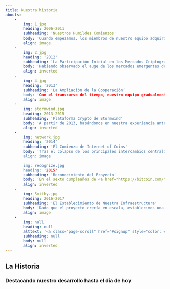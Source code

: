 ```yaml
---
title: Nuestra historia
abouts:
    -
        img: 1.jpg
        heading: 2006-2011
        subheading: ‘Nuestros Humildes Comienzos'
        body: 'Cuando empezamos, los miembros de nuestro equipo adquirieron una amplia experiencia en los mercados financieros, incluyendo el intercambio de divisas, el comercio de productos básicos y la inversión de oro. Programamos en plataformas de negociación automatizadas, probamos sistemas de activos electrónicos tempranos y desarrollamos una infraestructura de transacción de activos múltiples. La exposición a condiciones de mercado reales y de crisis en este período crucial contribuyó a nuestra creencia de que un nuevo enfoque de las finanzas personales es necesario para poner el crecimiento económico en manos de usted y de mí.'
        align: image
    -
        img: 2.jpg
        heading: '2012'
        subheading: 'La Participación Inicial en los Mercados Criptográficos'
        body: 'Habiendo observado el auge de los mercados emergentes de criptocercas desde el lanzamiento de Bitcoin en 2009, hemos reconocido el potencial de esta tecnología disruptiva. Nuestros miembros del equipo trabajaron con <i>altcoins</i> emergentes e intercambios y proporcionaron equipo de minería a terceros. Hemos adquirido un conocimiento profundo de las tecnologías detrás de las plataformas criptográficas y de cadenas de bloques.'
        align: inverted
    -
        img: 4.jpg
        heading: '2013'
        subheading: 'La Ampliación de la Cooperación’
        body: 'Con el transcurso del tiempo, nuestro equipo gradualmente expandió la aceptación de los profesionales que conocemos por su trayectoria, aportando así más experiencia práctica en Fintech y criptografía. Participamos en un proyecto pionero para aplicar la tecnología de cadena de bloques en el sector energético y construimos un sistema de pasarela <i>Bitcoin-fiat</i>.'
        align: image
    -
        img: stormwind.jpg
        heading: 2013-2015
        subheading: 'Plataforma Crypto de Stormwind'
        body: 'A partir de 2013, basándonos en nuestra experiencia anterior, desarrollamos el sistema de comercio de criptos Stormwind y los relacionados Hybrid Assets, que fueron anunciados al público en 2014 y puestos a disposición en las plataformas del mercado <a href="http://nxt.org/" target="_blank">NXT</a> y <a href="http://counterparty.io/" target="_blank">Counterparty</a>. El sistema Stormwind se comercializó utilizando APIs públicas de varios cripto-intercambios, para administrar los fondos asignados. A pesar de las condiciones difíciles del mercado, los participantes fueron recompensados con rentabilidad.'
        align: inverted
    -
        img: network.jpg
        heading: '2014'
        subheading: 'El Comienzo de Internet of Coins'
        body: 'Tras el colapso de los principales intercambios centralizados, se hizo evidente la necesidad de un sistema de intercambio plenamente descentralizado. No empezamos con una (((((((((((((recaudación de fondos))))))))))))), ya que queríamos asegurar una infraestructura tecnológica madura para cumplir nuestras promesas. En su lugar, escribimos nuestro informe blanco y lanzamos el sitio Web <a href="http://internetofcoins.org/" target="_blank">internetofcoins.org</a>. <a href="https://bitalo.com/" target="_blank">Bitalo</a> nos apoyó con la primera donación en este período inicial.’
        align: image
    -
        img: recognize.jpg
        heading: '2015'
        subheading: 'Reconocimiento del Proyecto'
        body: ‘En el sexto cumpleaños de <a href="https://bitcoin.com/" target="_blank">Bitcoin''s</a>, publicamos nuestro informe blanco, presentado en varias conferencias de criptomoneda en toda Europa y hicimos un <i>pitch</i> en <a href="https://www.startupbootcamp.org/" target="_blank">Startup Bootcamp Fintech</a>. El fondo Neerlandés <a href="https://www.sidnfonds.nl/excerpt/" target="_blank">SIDN Fund</a> aprobó nuestro proyecto sin fines de lucro con un <i>Pioneer Award</i> como una "adición a un Internet libre e independiente" y proporcionó los fondos para su desarrollo adicional.'
        align: inverted
    -
        img: Smithy.jpg
        heading: 2016-2017
        subheading: 'El Establecimiento de Nuestra Infraestructura'
        body: 'Dado que el proyecto crecía en escala, establecimos una oficina donde podemos trabajar con el equipo. Nuestro primer prototipo operativo será puesto a prueba por una comunidad de usuarios Alfa en los Países Bajos para garantizar la seguridad y facilidad de uso. La comunidad nos proveían con información esencial en cuanto a la facilidad de uso y experiencia de usuario de nuestro entorno de finanzas personales y siguen haciéndolo. Matthias Klees de la iniciativa de The Federated Blockchains Initiative se unió a nuestra causa y la <a href="https://nlnet.nl/" target="_blank">NLnet Foundation</a> se convirtió en nuestra consejera financiera y legal.'
        align: image
    -
        img: null
        heading: null
        alttext: '<a class="page-scroll" href="#signup" style="color: #EEE; text-decoration: none;”>¡Sea Parte<br />De Nuestra <br />Historia!</a>'
        subheading: null
        body: null
        align: inverted
---
```


## La Historia
### Destacando nuestro desarrollo hasta el día de hoy


